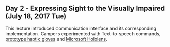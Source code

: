 Day 2 - Expressing Sight to the Visually Impaired (July 18, 2017 Tue)
------------
This lecture introduced communication interface and its corresponding implementation. Campers experimented with Text-to-speech commands, [prototype haptic gloves](https://youtu.be/kz_Tbtz9T98) and [Microsoft Hololens](https://www.microsoft.com/en-us/hololens).